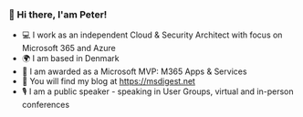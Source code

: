 ### 👋 Hi there, I'am Peter!

* 💻 I work as an independent Cloud & Security Architect with focus on Microsoft 365 and Azure
* 🌍 I am based in Denmark
* 🎉 I am awarded as a Microsoft MVP: M365 Apps & Services
* 🔭 You will find my blog at https://msdigest.net
* 🎙 I am a public speaker - speaking in User Groups, virtual and in-person conferences


<!--
**peterschmidtdk/peterschmidtdk** is a ✨ _special_ ✨ repository because its `README.md` (this file) appears on your GitHub profile.

Here are some ideas to get you started:

- 🔭 I’m currently working on ...
- 🌱 I’m currently learning ...
- 👯 I’m looking to collaborate on ...
- 🤔 I’m looking for help with ...
- 💬 Ask me about ...
- 📫 How to reach me: ...
- 😄 Pronouns: ...
- ⚡ Fun fact: ...
-->
